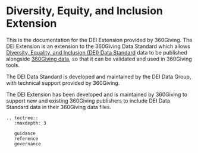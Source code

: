 # Diversity, Equity, and Inclusion Extension

This is the documentation for the DEI Extension provided by 360Giving. The DEI Extension is an extension to the 360Giving Data Standard which allows [Diversity, Equality, and Inclusion (DEI) Data Standard](https://www.funderscollaborativehub.org.uk/dei-data-standard) data to be published alongside [360Giving data](https://standard.threesixtygiving.org/en/latest/#), so that it can be validated and used in 360Giving tools.

The DEI Data Standard is developed and maintained by the DEI Data Group, with technical support provided by 360Giving.

The DEI Extension has been developed and is maintained by 360Giving to support new and existing 360Giving publishers to include DEI Data Standard data in their 360Giving data files.

```eval_rst
.. toctree::
   :maxdepth: 3

   guidance
   reference
   governance
      
```

